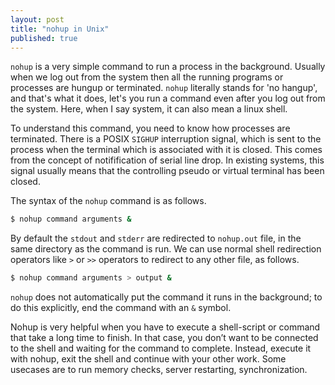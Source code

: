 ```yaml
---
layout: post
title: "nohup in Unix"
published: true
---
```


`nohup` is a very simple command to run a process in the background. Usually when we log out from the system then all the running programs or processes are hungup or terminated. `nohup` literally stands for 'no hangup', and that's what it does, let's you run a command even after you log out from the system. Here, when I say system, it can also mean a linux shell. 

To understand this command, you need to know how processes are terminated. There is a POSIX `SIGHUP` interruption signal, which is sent to the process when the terminal which is associated with it is closed. This comes from the concept of notifification of serial line drop. In existing systems, this signal usually means that the controlling pseudo or virtual terminal has been closed.

The syntax of the `nohup` command is as follows.
```bash
$ nohup command arguments &
```

By default the `stdout` and `stderr` are redirected to `nohup.out` file, in the same directory as the command is run. We can use normal shell redirection operators like `>` or `>>` operators to redirect to any other file, as follows.
```bash
$ nohup command arguments > output &
```

`nohup` does not automatically put the command it runs in the background; to do this explicitly, end the command with an `&` symbol.

Nohup is very helpful when you have to execute a shell-script or command that take a long time to finish. In that case, you don’t want to be connected to the shell and waiting for the command to complete. Instead, execute it with nohup, exit the shell and continue with your other work. Some usecases are to run memory checks, server restarting, synchronization.